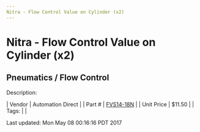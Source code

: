 ```yaml
---
Nitra - Flow Control Value on Cylinder (x2)
---
```

# Nitra - Flow Control Value on Cylinder (x2)
## Pneumatics / Flow Control
Description: 	 

| Vendor | Automation Direct | 
| Part # | [FVS14-18N](https://www.automationdirect.com) | 
| Unit Price | $11.50 | 
| Tags: |  | 

Last updated: Mon May 08 00:16:16 PDT 2017